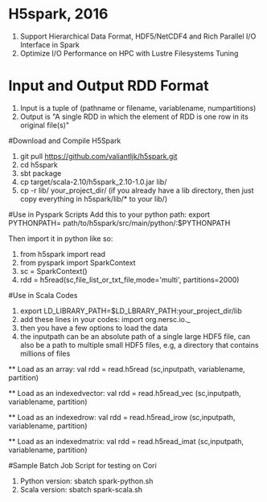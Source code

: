 # H5spark, 2016
1. Support Hierarchical Data Format, HDF5/NetCDF4 and Rich Parallel I/O Interface in Spark
2. Optimize I/O Performance on HPC with Lustre Filesystems Tuning

# Input and Output RDD Format
1. Input is a tuple of (pathname or filename, variablename, numpartitions)
3. Output is "A single RDD in which the element of RDD is one row in its original file(s)"

#Download and Compile H5Spark
1. git pull https://github.com/valiantljk/h5spark.git
2. cd h5spark
3. sbt package
4. cp target/scala-2.10/h5spark_2.10-1.0.jar lib/
5. cp -r lib/ your_project_dir/ (if you already have a lib directory, then just copy everything in h5spark/lib/* to your lib/)

#Use in Pyspark Scripts
Add this to your python path:
	export PYTHONPATH= path/to/h5spark/src/main/python/:$PYTHONPATH

Then import it in python like so:

1. from h5spark import read
2. from pyspark import SparkContext
3. sc = SparkContext()
4. rdd = h5read(sc,file_list_or_txt_file,mode='multi', partitions=2000)

#Use in Scala Codes
1. export LD_LIBRARY_PATH=$LD_LBRARY_PATH:your_project_dir/lib
2. add these lines in your codes:   import org.nersc.io._
3. then you have a few options to load the data
4. the inputpath can be an absolute path of a single large HDF5 file, can also be a path to multiple small HDF5 files, e.g, a directory that contains millions of files

** Load as an array: val rdd = read.h5read (sc,inputpath, variablename, partition)

** Load as an indexedvector: val rdd = read.h5read_vec (sc,inputpath, variablename, partition)

** Load as an indexedrow: val rdd = read.h5read_irow (sc,inputpath, variablename, partition)

** Load as an indexedmatrix: val rdd = read.h5read_imat (sc,inputpath, variablename, partition)



#Sample Batch Job Script for testing on Cori
1. Python version: sbatch spark-python.sh 
2. Scala version: sbatch spark-scala.sh

